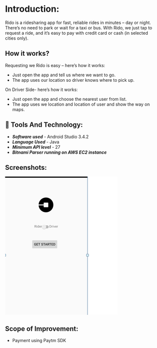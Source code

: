# Introduction:
   Rido is a ridesharing app for fast, reliable rides in minutes – day or night. There’s no  need to  park or wait for a taxi or bus. With Rido, we just tap to request a ride, and   it’s easy to pay with credit card or cash (in selected cities only).
   
   ## How it works?
   Requesting we Rido is easy – here’s how it works:

  - Just open the app and tell us where we want to go.
  - The app uses our location so driver knows where to pick  up.

  On Driver Side- here’s how it works:
  - Just open the app and choose the nearest user from list.
  - The app uses we location and location of user and show the way on maps.
  
  ## 🚧 Tools And Technology:
  - ***Software used*** - Android Studio 3.4.2
  - ***Language Used*** - Java
  - ***Minimum API level*** - 27 
  - ***Bitnami Parser running on AWS EC2 instance***
 
 ## Screenshots:
 
 ![alt text](https://github.com/Shubsm/Rido/blob/master/Capture1.PNG)
 
 ## Scope of Improvement:
 - Payment using Paytm SDK
